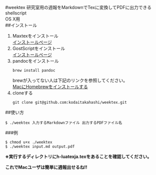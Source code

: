 #weektex
研究室用の週報をMarkdownでTexに変換してPDFに出力できるshellscript  
OS X用	
##インストール
1. Maxtexをインストール  
   [インストールページ](http://tug.org/mactex/mirrorpage.html)  
1. GostScriptをインストール  
   [インストールページ](http://pages.uoregon.edu/koch/)  
1. pandocをインストール  
   ```
   brew install pandoc
   ```  
   brewが入ってない人は下記のリンクを参照してください。  
   [MacにHomebrewをインストールする](http://qiita.com/_daisuke/items/d3b2477d15ed2611a058)  
1. cloneする  
   ```
   git clone git@github.com:kodaitakahashi/weektex.git
   ```  

##使い方  
```shell
$ ./weektex 入力するMarkdownファイル 出力するPDFファイル名
```
###例

```shell
$ chmod u+x ./weektex
$ ./weektex input.md output.pdf
```

 **※実行するディレクトリにh-luatexja.texをあることを確認してください。**  

 
**これでMacユーザは簡単に週報出せるね!!**
